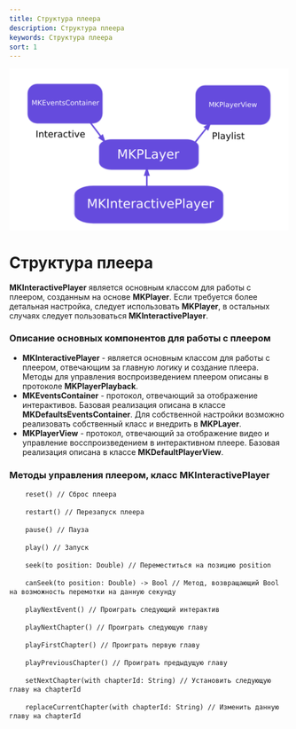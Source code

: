 ```yaml
---
title: Структура плеера
description: Структура плеера
keywords: Структура плеера
sort: 1 
---
```


![Image](https://raw.githubusercontent.com/movika/public.docs.movika.com/develop/images/ios_player-arch.png)
# Структура плеера
**MKInteractivePlayer** является основным классом для работы с плеером, созданным на основе **MKPlayer**. Если требуется более детальная настройка, следует использовать **MKPlayer**, в остальных случаях следует пользоваться **MKInteractivePlayer**.

### Описание основных компонентов для работы с плеером
- **MKInteractivePlayer** - является основным классом для работы с плеером, отвечающим за главную логику и создание плеера. Методы для управления воспроизведением плеером описаны в протоколе **MKPlayerPlayback**.
- **MKEventsContainer** - протокол, отвечающий за отображение интерактивов. Базовая реализация описана в классе **MKDefaultsEventsContainer**. Для собственной настройки возможно реализовать собственный класс и внедрить в **MKPLayer**. 
- **MKPlayerView** - протокол, отвечающий за отображение видео и управление восспроизведением в интерактивном плеере. Базовая реализация описана в классе **MKDefaultPlayerView**.

### Методы управления плеером, класс MKInteractivePlayer
```
    reset() // Сброс плеера
  
    restart() // Перезапуск плеера
    
    pause() // Пауза
    
    play() // Запуск
  
    seek(to position: Double) // Переместиться на позицию position
  
    canSeek(to position: Double) -> Bool // Метод, возвращающий Bool на возможность перемотки на данную секунду 

    playNextEvent() // Проиграть следующий интерактив
  
    playNextChapter() // Проиграть следующую главу
  
    playFirstChapter() // Проиграть первую главу
  
    playPreviousChapter() // Проиграть предыдущую главу
  
    setNextChapter(with chapterId: String) // Установить следующую главу на chapterId
 
    replaceCurrentChapter(with chapterId: String) // Изменить данную главу на chapterId
```
